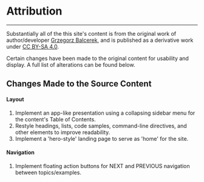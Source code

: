 # Attribution
----------
Substantially all of the this site's content is from the original work of
author/developer [Grzegorz Balcerek](http://github.com/grzegorzbalcerek/ElmByExample),
and is published as a derivative work under [CC BY-SA 4.0](http://creativecommons.org/licenses/by-sa/4.0/).

Certain changes have been made to the original content for usability and display.
A full list of alterations can be found below.

## Changes Made to the Source Content

#### Layout

1. Implement an app-like presentation using a collapsing sidebar menu
for the content's Table of Contents.
1. Restyle headings, lists, code samples, command-line directives, and
other elements to improve readability.
1. Implement a 'hero-style' landing page to serve as 'home' for the site.


#### Navigation

1. Implement floating action buttons for NEXT and PREVIOUS navigation
between topics/examples.